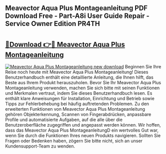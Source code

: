 ## Meavector Aqua Plus Montageanleitung PDF Download Free - Part-A8i User Guide Repair - Service Owner Edition PR4TH

# <h2><a href="http://df6ibg.blite.top/?on=Meavector+Aqua+Plus+Montageanleitung">🔗Download 👉🔴 Meavector Aqua Plus Montageanleitung</a></h2>

[![Meavector Aqua Plus Montageanleitung new download](https://i.imgur.com/lujVjoI.png)](http://df6ibg.blite.top/?on=Meavector+Aqua+Plus+Montageanleitung)
Beginnen Sie Ihre Reise noch heute mit Meavector Aqua Plus Montageanleitung! Dieses Benutzerhandbuch enthält eine detaillierte Anleitung, die Ihnen hilft, das Beste aus Ihrem Produkt herauszuholen. Bevor Sie Ihr Meavector Aqua Plus Montageanleitung verwenden, machen Sie sich bitte mit seinen Funktionen und Merkmalen vertraut, indem Sie dieses Benutzerhandbuch lesen. Es enthält klare Anweisungen für Installation, Einrichtung und Betrieb sowie Tipps zur Fehlerbehebung bei häufig auftretenden Problemen. Zu den erweiterten Funktionen von Meavector Aqua Plus Montageanleitung gehören Objekterkennung, Scannen von Fingerabdrücken, anpassbare Profile und automatisierte Aufgaben, auf die alle über die Benutzeroberfläche zugegriffen und angepasst werden können. Wir hoffen, dass das Meavector Aqua Plus MontageanleitungD ein wertvolles Gut war, wenn Sie durch die Funktionen Ihres neuen Produkts navigieren. Sollten Sie Fragen oder Bedenken haben, zögern Sie bitte nicht, sich an unser Kundensupport-Team zu wenden.
